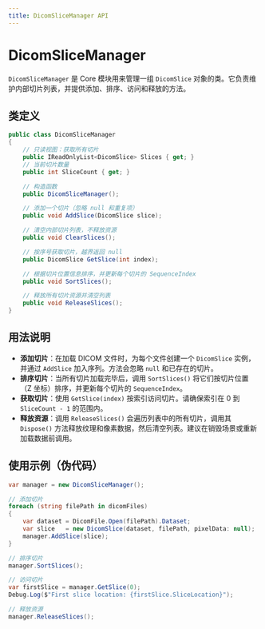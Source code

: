 ```yaml
---
title: DicomSliceManager API
---
```


# DicomSliceManager

`DicomSliceManager` 是 Core 模块用来管理一组 `DicomSlice` 对象的类。它负责维护内部切片列表，并提供添加、排序、访问和释放的方法。

## 类定义

```csharp
public class DicomSliceManager
{
    // 只读视图：获取所有切片
    public IReadOnlyList<DicomSlice> Slices { get; }
    // 当前切片数量
    public int SliceCount { get; }

    // 构造函数
    public DicomSliceManager();

    // 添加一个切片（忽略 null 和重复项）
    public void AddSlice(DicomSlice slice);

    // 清空内部切片列表，不释放资源
    public void ClearSlices();

    // 按序号获取切片，越界返回 null
    public DicomSlice GetSlice(int index);

    // 根据切片位置信息排序，并更新每个切片的 SequenceIndex
    public void SortSlices();

    // 释放所有切片资源并清空列表
    public void ReleaseSlices();
}
```

## 用法说明

- **添加切片**：在加载 DICOM 文件时，为每个文件创建一个 `DicomSlice` 实例，并通过 `AddSlice` 加入序列。方法会忽略 `null` 和已存在的切片。
- **排序切片**：当所有切片加载完毕后，调用 `SortSlices()` 将它们按切片位置（Z 坐标）排序，并更新每个切片的 `SequenceIndex`。
- **获取切片**：使用 `GetSlice(index)` 按索引访问切片。请确保索引在 0 到 `SliceCount - 1` 的范围内。
- **释放资源**：调用 `ReleaseSlices()` 会遍历列表中的所有切片，调用其 `Dispose()` 方法释放纹理和像素数据，然后清空列表。建议在销毁场景或重新加载数据前调用。

## 使用示例（伪代码）

```csharp
var manager = new DicomSliceManager();

// 添加切片
foreach (string filePath in dicomFiles)
{
    var dataset = DicomFile.Open(filePath).Dataset;
    var slice   = new DicomSlice(dataset, filePath, pixelData: null);
    manager.AddSlice(slice);
}

// 排序切片
manager.SortSlices();

// 访问切片
var firstSlice = manager.GetSlice(0);
Debug.Log($"First slice location: {firstSlice.SliceLocation}");

// 释放资源
manager.ReleaseSlices();
```
